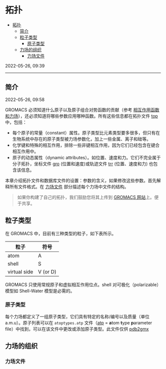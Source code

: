# 拓扑

- [拓扑](#拓扑)
  - [简介](#简介)
  - [粒子类型](#粒子类型)
    - [原子类型](#原子类型)
  - [力场的组织](#力场的组织)
    - [力场文件](#力场文件)

2022-05-26, 09:39
***

## 简介

2022-05-26, 09:58

GROMACS 必须知道什么原子以及原子组合对势函数的贡献（参考 [相互作用函数和力场](5_interaction_function_and_force_fields.md)），还必须知道将哪些参数应用哪种函数。所有这些信息都在拓扑文件 [top](7_file_formats.md#top) 中，包括：

- 每个原子的常量（constant）属性。原子类型比元素类型要多很多，但只有在生物系统中存在的原子类型被力场参数化，加上一些金属、离子和硅等。
- 化学键和特殊的相互作用，排除一些非键相互作用，因为它们已经包含在键合相互作用中。
- 原子的动态属性（dynamic attributes）。如位置、速度和力。它们不完全属于分子拓扑，坐标文件 [gro](7_file_formats.md#gro) (位置和速度)或轨迹文件 [trr](7_file_formats.md#trr) (位置、速度和力) 也包含该信息。

本章介绍拓扑文件和数据库文件的设置：参数的含义，如果修改这些参数。首先解释所有文件格式。在 [力场文件](#力场文件) 部分描述每个力场中文件的结构。

> 如果你构建了自己的拓扑，我们鼓励您将其上传到 [GROMACS 网站](https://www.gromacs.org/)上。便于共享。

## 粒子类型

在 GROMACS 中，目前有三种类型的粒子，如下表所示。

|粒子|符号|
|---|---|
|atom|A|
|shell|S|
|virtual side|V (or D)|

GROMACS 只使用常规原子和虚拟相互作用位点。shell 对可极化（polarizable）模型如 Shell-Water 模型是必需的。

### 原子类型

每个力场都定义了一组原子类型，它们具有特定的名称/编号以及质量（单位 a.m.u）。原子列表可以在 `atoptypes.atp` 文件（[atp](7_file_formats.md#atp) = **a**tom **t**ype **p**arameter file）中找到，可以在该文件中更改或添加原子类型。此文件仅供 [pdb2gmx](../3_用户指南/11_command_line_reference.md#pdb)

## 力场的组织

### 力场文件

